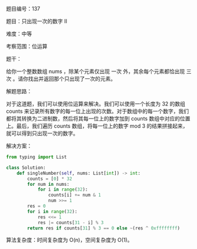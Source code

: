 题目编号：137

题目：只出现一次的数字 II

难度：中等

考察范围：位运算

题干：

给你一个整数数组 nums ，除某个元素仅出现 一次 外，其余每个元素都恰出现 三次 。请你找出并返回那个只出现了一次的元素。

解题思路：

对于这道题，我们可以使用位运算来解决。我们可以使用一个长度为 32 的数组 counts 来记录所有数字的每一位上出现的次数。对于数组中的每一个数字，我们都将其转换为二进制数，然后将其每一位上的数字加到 counts 数组中对应的位置上。最后，我们遍历 counts 数组，将每一位上的数字 mod 3 的结果拼接起来，就可以得到只出现一次的数字。

解决方案：

```python
from typing import List

class Solution:
    def singleNumber(self, nums: List[int]) -> int:
        counts = [0] * 32
        for num in nums:
            for i in range(32):
                counts[i] += num & 1
                num >>= 1
        res = 0
        for i in range(32):
            res <<= 1
            res |= counts[31 - i] % 3
        return res if counts[31] % 3 == 0 else ~(res ^ 0xffffffff)
```

算法复杂度：时间复杂度为 O(n)，空间复杂度为 O(1)。